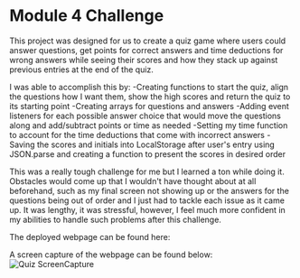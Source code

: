 # Module 4 Challenge

This project was designed for us to create a quiz game where
users could answer questions, get points for correct answers
and time deductions for wrong answers while seeing their scores
and how they stack up against previous entries at the end of the quiz. 

I was able to accomplish this by:
    -Creating functions to start the quiz, align the questions how I want them, 
    show the high scores and return the quiz to its starting point
    -Creating arrays for questions and answers
    -Adding event listeners for each possible answer choice that would
    move the questions along and add/subtract points or time as needed
    -Setting my time function to account for the time deductions that
    come with incorrect answers
    -Saving the scores and initials into LocalStorage after user's entry using
    JSON.parse and creating a function to present the scores in desired order

This was a really tough challenge for me but I learned a ton while doing it.
Obstacles would come up that I wouldn't have thought about at all beforehand, 
such as my final screen not showing up or the answers for the questions being
out of order and I just had to tackle each issue as it came up. It was lengthy,
it was stressful, however, I feel much more confident in my abilities to
handle such problems after this challenge. 

The deployed webpage can be found here:

A screen capture of the webpage can be found below: ![Quiz ScreenCapture](https://github.com/leamr10/studious-octo-bassoon/assets/133124800/894208dd-2df3-42ef-a54e-fdc44aab6727)

